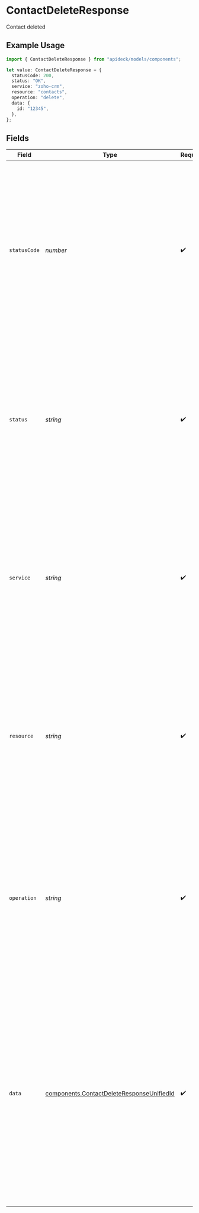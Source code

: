 # ContactDeleteResponse

Contact deleted

## Example Usage

```typescript
import { ContactDeleteResponse } from "apideck/models/components";

let value: ContactDeleteResponse = {
  statusCode: 200,
  status: "OK",
  service: "zoho-crm",
  resource: "contacts",
  operation: "delete",
  data: {
    id: "12345",
  },
};
```

## Fields

| Field                                                                                                                                                                                                                                                                                                                                                              | Type                                                                                                                                                                                                                                                                                                                                                               | Required                                                                                                                                                                                                                                                                                                                                                           | Description                                                                                                                                                                                                                                                                                                                                                        | Example                                                                                                                                                                                                                                                                                                                                                            |
| ------------------------------------------------------------------------------------------------------------------------------------------------------------------------------------------------------------------------------------------------------------------------------------------------------------------------------------------------------------------ | ------------------------------------------------------------------------------------------------------------------------------------------------------------------------------------------------------------------------------------------------------------------------------------------------------------------------------------------------------------------ | ------------------------------------------------------------------------------------------------------------------------------------------------------------------------------------------------------------------------------------------------------------------------------------------------------------------------------------------------------------------ | ------------------------------------------------------------------------------------------------------------------------------------------------------------------------------------------------------------------------------------------------------------------------------------------------------------------------------------------------------------------ | ------------------------------------------------------------------------------------------------------------------------------------------------------------------------------------------------------------------------------------------------------------------------------------------------------------------------------------------------------------------ |
| `statusCode`                                                                                                                                                                                                                                                                                                                                                       | *number*                                                                                                                                                                                                                                                                                                                                                           | :heavy_check_mark:                                                                                                                                                                                                                                                                                                                                                 | The HTTP response status code returned by the server. This integer value indicates the result of the delete operation, with a 200 status code signifying successful deletion of the contact. It is always included in the response to inform the client of the outcome of their request.                                                                           | 200                                                                                                                                                                                                                                                                                                                                                                |
| `status`                                                                                                                                                                                                                                                                                                                                                           | *string*                                                                                                                                                                                                                                                                                                                                                           | :heavy_check_mark:                                                                                                                                                                                                                                                                                                                                                 | A textual representation of the HTTP response status. This string provides a human-readable explanation of the status code, such as 'OK' for a successful operation. It is included to give a clear understanding of the operation's result.                                                                                                                       | OK                                                                                                                                                                                                                                                                                                                                                                 |
| `service`                                                                                                                                                                                                                                                                                                                                                          | *string*                                                                                                                                                                                                                                                                                                                                                           | :heavy_check_mark:                                                                                                                                                                                                                                                                                                                                                 | The Apideck ID of the service provider involved in the operation. This string identifies which service handled the request, especially useful when multiple integrations are in use. It is always included to specify the source of the response.                                                                                                                  | zoho-crm                                                                                                                                                                                                                                                                                                                                                           |
| `resource`                                                                                                                                                                                                                                                                                                                                                         | *string*                                                                                                                                                                                                                                                                                                                                                           | :heavy_check_mark:                                                                                                                                                                                                                                                                                                                                                 | The name of the Unified API resource that was targeted by the operation. This string indicates the type of resource, such as 'contact', that the delete operation was performed on. It is included to confirm the specific resource affected by the request.                                                                                                       | contacts                                                                                                                                                                                                                                                                                                                                                           |
| `operation`                                                                                                                                                                                                                                                                                                                                                        | *string*                                                                                                                                                                                                                                                                                                                                                           | :heavy_check_mark:                                                                                                                                                                                                                                                                                                                                                 | The specific operation that was performed, in this case, 'delete'. This string confirms the action taken on the resource, ensuring clarity about what was executed as a result of the API call. It is always included to document the operation type.                                                                                                              | delete                                                                                                                                                                                                                                                                                                                                                             |
| `data`                                                                                                                                                                                                                                                                                                                                                             | [components.ContactDeleteResponseUnifiedId](../../models/components/contactdeleteresponseunifiedid.md)                                                                                                                                                                                                                                                             | :heavy_check_mark:                                                                                                                                                                                                                                                                                                                                                 | The root object containing the response data for the delete operation. This object encapsulates all relevant information returned by the API after a contact has been successfully deleted. It is always included in the response to confirm the operation's success and to provide any additional metadata or status information related to the deletion process. |                                                                                                                                                                                                                                                                                                                                                                    |